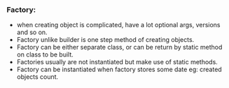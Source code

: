 ### Factory:

* when creating object is complicated, have a lot optional args, versions and so on.
* Factory unlike builder is one step method of creating objects.
* Factory can be either separate class, or can be return by static method on class to be built.
* Factories usually are not instantiated but make use of static methods.
* Factory can be instantiated when factory stores some date eg: created objects count.
